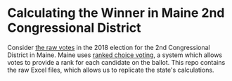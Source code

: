 # Calculating the Winner in Maine 2nd Congressional District

Consider [the raw votes](https://www.maine.gov/sos/cec/elec/results/results18.html) in the 2018 election for the 2nd Congressional District in Maine. Maine uses [ranked choice voting](https://en.wikipedia.org/wiki/Ranked_voting), a system which allows votes to provide a rank for each candidate on the ballot. This repo contains the raw Excel files, which allows us to replicate the state's calculations. 